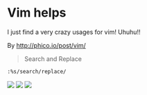 # Vim helps
I just find a very crazy usages for vim! Uhuhu!!

By http://phico.io/post/vim/

> Search and Replace
~~~sh
:%s/search/replace/
~~~

<img src="http://phico.io/images/vim/vim_navigation.PNG"/>

<img src="http://phico.io/images/vim/vim_edit.PNG"/>

<img src="http://phico.io/images/vim/vim_windows.PNG"/>
